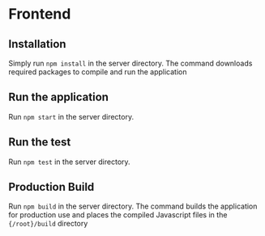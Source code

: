 # Frontend

## Installation

Simply run `npm install` in the server directory. The command downloads required packages to compile and run the application

## Run the application

Run `npm start` in the server directory.

## Run the test

Run `npm test` in the server directory.

## Production Build

Run `npm build` in the server directory. The command builds the application for production use and places the compiled Javascript files in the `{/root}/build` directory
